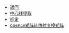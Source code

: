 * [返回](../../README.md)
* [中心线提取](./centerLine.md)
* [标定](./calibration.md)
* [opencv矩阵转仿射变换矩阵](./martix.md)
